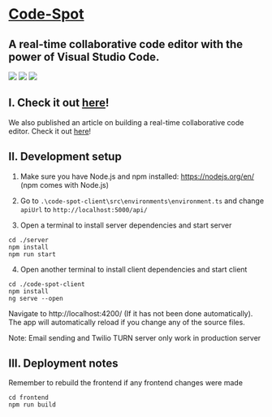 # [Code-Spot](https://code-spot.net/)

## A real-time collaborative code editor with the power of Visual Studio Code. 

![](./images/HomeScreen.png)
![](./images/EditorScreen.png)
![](./images/ChangeName.png)

## **I. Check it out [here](https://code-spot.net/)!**
We also published an article on building a real-time collaborative code editor. Check it out [here](https://medium.com/@dinamoteam01/building-a-real-time-collaborative-code-editor-cb842975652f)!

## **II. Development setup**

1. Make sure you have Node.js and npm installed: https://nodejs.org/en/ (npm comes with Node.js)

2. Go to `.\code-spot-client\src\environments\environment.ts` and change `apiUrl` to `http://localhost:5000/api/`

3. Open a terminal to install server dependencies and start server
```shell
cd ./server
npm install
npm run start
```

4. Open another terminal to install client dependencies and start client
```shell
cd ./code-spot-client
npm install
ng serve --open
```

Navigate to http://localhost:4200/ (If it has not been done automatically). The app will automatically reload if you change any of the source files.

Note: Email sending and Twilio TURN server only work in production server

## **III. Deployment notes**
Remember to rebuild the frontend if any frontend changes were made
```
cd frontend
npm run build
```